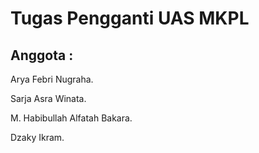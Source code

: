 # Tugas Pengganti UAS MKPL

## Anggota :
Arya Febri Nugraha.

Sarja Asra Winata.

M. Habibullah Alfatah Bakara.

Dzaky Ikram.
